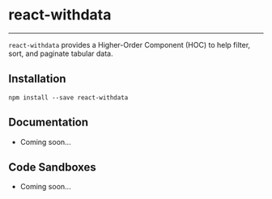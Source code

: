 # react-withdata
---
`react-withdata` provides a Higher-Order Component (HOC) to help filter, sort, and paginate tabular data.

## Installation
`npm install --save react-withdata`

## Documentation
- Coming soon...

## Code Sandboxes
- Coming soon...

